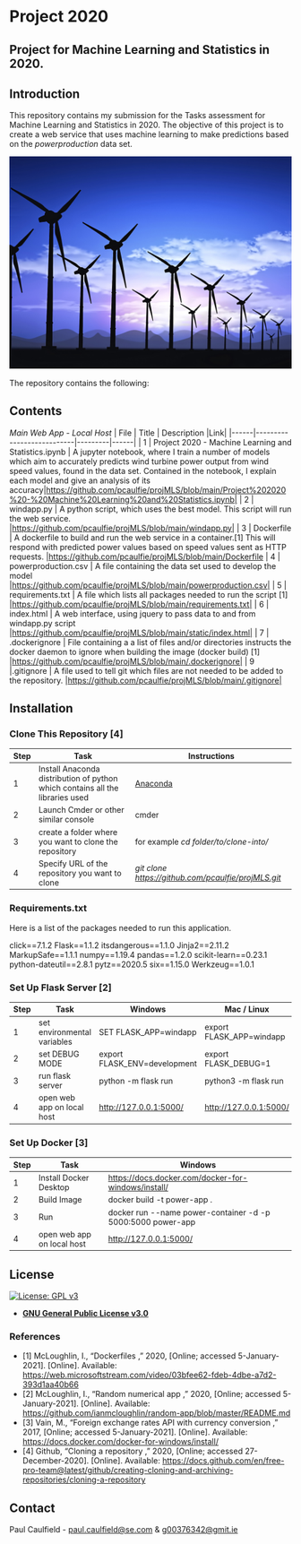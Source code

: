 # Project 2020

## Project for Machine Learning and Statistics in 2020.

## Introduction
This repository contains my submission for the Tasks assessment for Machine Learning and Statistics in 2020. The objective of this project is to create a web service that uses machine learning to make predictions based on the *powerproduction* data set.

![Wind Turbines](static/wind-turbines.jpg)

The repository contains the following:

## Contents 

*Main Web App - Local Host*
| File |      Title                | Description |Link|
|------|---------------------------|---------|------|
| 1    | Project 2020 - Machine Learning and Statistics.ipynb | A jupyter notebook, where I train a number of models which aim to accurately predicts wind turbine power output from wind speed values, found in the data set. Contained in the notebook, I explain each model and give an analysis of its accuracy|https://github.com/pcaulfie/projMLS/blob/main/Project%202020%20-%20Machine%20Learning%20and%20Statistics.ipynb|
| 2    | windapp.py | A python script, which uses the best model. This script will run the web service. |https://github.com/pcaulfie/projMLS/blob/main/windapp.py|
| 3    | Dockerfile | A dockerfile to build and run the web service in a container.[1]  This will respond with predicted power values based on speed values sent as HTTP requests.  |https://github.com/pcaulfie/projMLS/blob/main/Dockerfile
| 4    | powerproduction.csv | A file containing the data set used to develop the model |https://github.com/pcaulfie/projMLS/blob/main/powerproduction.csv|
| 5   | requirements.txt | A file which lists all packages needed to run the script [1]  |https://github.com/pcaulfie/projMLS/blob/main/requirements.txt|
| 6    | index.html | A web interface, using jquery to pass data to and from windapp.py script |https://github.com/pcaulfie/projMLS/blob/main/static/index.html|
| 7    | .dockerignore | File containing a a list of files and/or directories instructs the docker daemon to ignore when building the image (docker build) [1] |https://github.com/pcaulfie/projMLS/blob/main/.dockerignore|
| 9    |.gitignore | A file used to tell git which files are not needed to be added to the repository. |https://github.com/pcaulfie/projMLS/blob/main/.gitignore|

## Installation
  
### Clone This Repository [4]
| Step |      Task                | Instructions |
|------|---------------------------|---------|
| 1    | Install Anaconda distribution of python which contains all the libraries used| [Anaconda](https://www.anaconda.com/distribution/)|
| 2    | Launch Cmder or other similar console| cmder|
| 3    | create a folder where you want to clone the repository| for example *cd folder/to/clone-into/*|
| 4    | Specify URL of the repository you want to clone| *git clone https://github.com/pcaulfie/projMLS.git*|

### Requirements.txt
Here is a list of the packages needed to run this application. 

click==7.1.2
Flask==1.1.2
itsdangerous==1.1.0
Jinja2==2.11.2
MarkupSafe==1.1.1
numpy==1.19.4
pandas==1.2.0
scikit-learn==0.23.1
python-dateutil==2.8.1
pytz==2020.5
six==1.15.0
Werkzeug==1.0.1

### Set Up Flask Server [2]
| Step |      Task                | Windows |Mac / Linux|
|------|---------------------------|---------|------|
| 1    | set environmental variables  | SET FLASK_APP=windapp|export FLASK_APP=windapp |
| 2    | set DEBUG MODE   | export FLASK_ENV=development |export FLASK_DEBUG=1 |
| 3   | run flask server   | python -m flask run |python3 -m flask run |
| 4    | open web app on local host   | http://127.0.0.1:5000/ | http://127.0.0.1:5000/ |


### Set Up Docker [3]
| Step |      Task                | Windows |
|------|---------------------------|---------|
| 1    | Install Docker Desktop  | https://docs.docker.com/docker-for-windows/install/|
| 2    | Build Image   | docker build -t power-app . |
| 3   | Run   | docker run --name power-container -d -p 5000:5000 power-app |
| 4    | open web app on local host   | http://127.0.0.1:5000/ |


## License

[![License: GPL v3](https://img.shields.io/badge/License-GPLv3-blue.svg)](https://www.gnu.org/licenses/gpl-3.0)
- **[GNU General Public License v3.0](https://www.gnu.org/licenses/gpl-3.0.en.html)**

### References
* [1] McLoughlin, I., “Dockerfiles ,”
2020, [Online; accessed 5-January-2021]. [Online]. Available: https://web.microsoftstream.com/video/03bfee62-fdeb-4dbe-a7d2-393d1aa40b66
* [2] McLoughlin, I., “Random numerical app ,”
2020, [Online; accessed 5-January-2021]. [Online]. Available: https://github.com/ianmcloughlin/random-app/blob/master/README.md
* [3] Vain, M., “Foreign exchange rates API with currency conversion ,”
2017, [Online; accessed 5-January-2021]. [Online]. Available: https://docs.docker.com/docker-for-windows/install/
* [4] Github, “Cloning a repository ,”
2020, [Online; accessed 27-December-2020]. [Online]. Available: https://docs.github.com/en/free-pro-team@latest/github/creating-cloning-and-archiving-repositories/cloning-a-repository

## Contact

Paul Caulfield -  paul.caulfield@se.com & g00376342@gmit.ie
